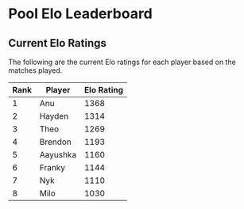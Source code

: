 # Pool Elo Leaderboard

## Current Elo Ratings

The following are the current Elo ratings for each player based on the matches played.

| Rank | Player   | Elo Rating |
|------|----------|------------|
|1|Anu|1368|
|2|Hayden|1314|
|3|Theo|1269|
|4|Brendon|1193|
|5|Aayushka|1160|
|6|Franky|1144|
|7|Nyk|1110|
|8|Milo|1030|
